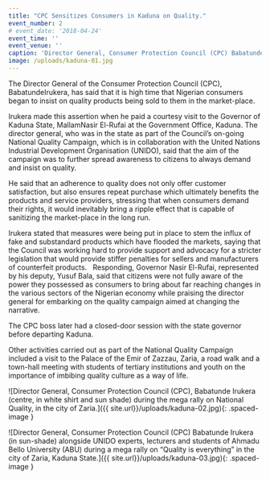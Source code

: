 ```yaml
---
title: "CPC Sensitizes Consumers in Kaduna on Quality."
event_number: 2
# event_date: '2018-04-24'
event_time: ''
event_venue: ''
caption: 'Director General, Consumer Protection Council (CPC) Babatunde Irukera (left) in a warm handshake with His Excellency, Governor, Nasir El-Rufai of Kaduna State during the DG’s courtesy call on the Governor to intimate him on the National Quality Campaign, taking place in the State and its environs.'
image: /uploads/kaduna-01.jpg
---
```

The Director General of the Consumer Protection Council (CPC),
BabatundeIrukera, has said that it is high time that Nigerian consumers
began to insist on quality products being sold to them in the market-place.

Irukera made this assertion when he paid a courtesy visit to the Governor of Kaduna State, MallamNasir El-Rufai at the Government Office, Kaduna. The director general, who was in the state as part of the Council’s on-going National Quality Campaign, which is in collaboration with the United Nations Industrial Development Organisation (UNIDO), said that the aim of the campaign was to further spread awareness to citizens to always demand and insist on quality.

He said that an adherence to quality does not only offer customer satisfaction, but also ensures repeat purchase which ultimately benefits the products and service providers, stressing that when consumers demand their rights, it would inevitably bring a ripple effect that is capable of sanitizing the market-place in the long run.

Irukera stated that measures were being put in place to stem the influx of fake and substandard products which have flooded the markets, saying that the Council was working hard to provide support and advocacy for a stricter legislation that would provide stiffer penalties for sellers and manufacturers of counterfeit products.
 
Responding, Governor Nasir El-Rufai, represented by his deputy, Yusuf Bala, said that citizens were not fully aware of the power they possessed as consumers to bring about far reaching changes in the various sectors of the Nigerian economy while praising the director general for embarking on the quality campaign aimed at changing the narrative.

The CPC boss later had a closed-door session with the state governor before departing Kaduna.

Other activities carried out as part of the National Quality Campaign included a visit to the Palace of the Emir of Zazzau, Zaria, a road walk and a town-hall meeting with students of tertiary institutions and youth on the importance of imbibing quality culture as a way of life.


![Director General, Consumer Protection Council (CPC), Babatunde Irukera (centre, in white shirt and sun shade) during the mega rally on National Quality, in the city of Zaria.]({{ site.url}}/uploads/kaduna-02.jpg){: .spaced-image }


![Director General, Consumer Protection Council (CPC) Babatunde Irukera (in sun-shade) alongside UNIDO experts, lecturers and students of Ahmadu Bello University (ABU) during a mega rally on “Quality is everything” in the city of Zaria, Kaduna State.]({{ site.url}}/uploads/kaduna-03.jpg){: .spaced-image }
